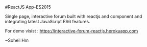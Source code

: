 #ReactJS App-ES2015

Single page, interactive forum built with reactjs and component and integrating latest JavaScript ES6 features.

For demo visist : https://interactive-forum-reactjs.herokuapp.com


~Soheil Hm
